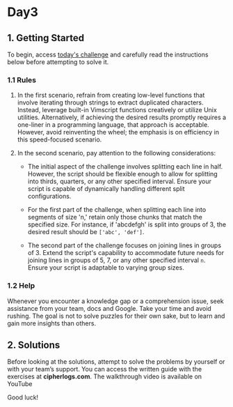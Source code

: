 # Day3
## 1. Getting Started
To begin, access [today's challenge](https://adventofcode.com/2022/day/3) and carefully read the instructions below before attempting to solve it.

### 1.1 Rules
1. In the first scenario, refrain from creating low-level functions that involve iterating through strings to extract duplicated characters. Instead, leverage built-in Vimscript functions creatively or utilize Unix utilities. Alternatively, if achieving the desired results promptly requires a one-liner in a programming language, that approach is acceptable. However, avoid reinventing the wheel; the emphasis is on efficiency in this speed-focused scenario.

2. In the second scenario, pay attention to the following considerations:
   + The initial aspect of the challenge involves splitting each line in half. However, the script should be flexible enough to allow for splitting into thirds, quarters, or any other specified interval. Ensure your script is capable of dynamically handling different split configurations.

   + For the first part of the challenge, when splitting each line into segments of size 'n,' retain only those chunks that match the specified size. For instance, if 'abcdefgh' is split into groups of 3, the desired result should be `['abc', 'def']`.
   
   + The second part of the challenge focuses on joining lines in groups of 3. Extend the script's capability to accommodate future needs for joining lines in groups of 5, 7, or any other specified interval `n`. Ensure your script is adaptable to varying group sizes.

### 1.2 Help
Whenever you encounter a knowledge gap or a comprehension issue, seek assistance from your team, docs and Google. Take your time and avoid rushing. 
The goal is not to solve puzzles for their own sake, but to learn and gain more insights than others.

## 2. Solutions
Before looking at the solutions, attempt to solve the problems by yourself or with your team’s support.
You can access the written guide with the exercises at **cipherlogs.com**. The walkthrough video is available on YouTube

Good luck!
